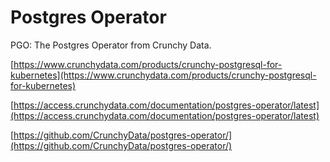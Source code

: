 # Postgres Operator

PGO: The Postgres Operator from Crunchy Data.

[https://www.crunchydata.com/products/crunchy-postgresql-for-kubernetes](https://www.crunchydata.com/products/crunchy-postgresql-for-kubernetes)

[https://access.crunchydata.com/documentation/postgres-operator/latest](https://access.crunchydata.com/documentation/postgres-operator/latest)

[https://github.com/CrunchyData/postgres-operator/](https://github.com/CrunchyData/postgres-operator/)
